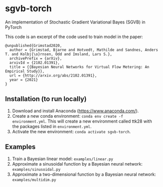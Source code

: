 # sgvb-torch
An implementation of Stochastic Gradient Variational Bayes (SGVB) in PyTorch

This code is an excerpt of the code used to train model in the paper:

```
@unpublished{Grimstad2020,
  author = {Grimstad, Bjarne and Hotvedt, Mathilde and Sandnes, Anders T. and Kolbj{\o}rnsen, Odd and Imsland, Lars S.},
  archivePrefix = {arXiv},
  arxivId = {2102.01391},
  title = {{Bayesian Neural Networks for Virtual Flow Metering: An Empirical Study}},
  url = {http://arxiv.org/abs/2102.01391},
  year = {2021}
}
```

## Installation (to run locally)

1. Download and install Anaconda (https://www.anaconda.com/).
2. Create a new conda environment: `conda env create -f environment.yml`. 
This will create a new environment called ttk28 with the packages listed in `environment.yml`. 
3. Activate the new environment: `conda activate sgvb-torch`.

## Examples

1. Train a Bayesian linear model: `examples/linear.py`
2. Approximate a sinusoidal function by a Bayesian neural network: `examples/sinusoidal.py`
3. Approximate a two-dimensional function by a Bayesian neural network: `examples/multidim.py`


